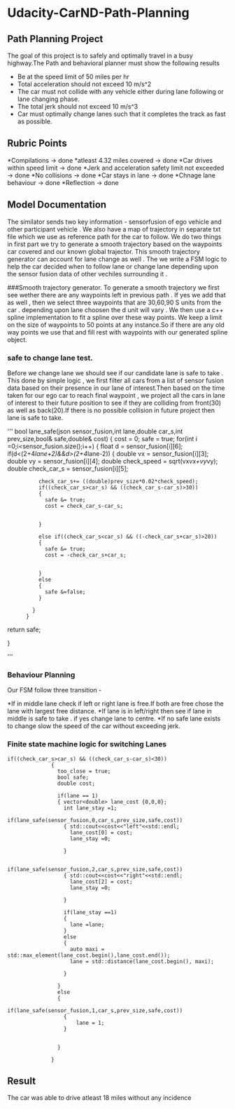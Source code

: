 # Udacity-CarND-Path-Planning

## Path Planning Project
The goal of this project is to safely and optimally travel in a busy highway.The Path and behavioral planner must show the following results

* Be at the speed limit of 50 miles per hr
* Total acceleration should not exceed 10 m/s^2
* The car must not collide with any vehicle either during lane following or lane changing phase.
* The total jerk should not exceed 10 m/s^3
* Car must optimally change lanes such that it completes the track as fast as possible.


## Rubric Points
*Compilations -> done
*atleast 4.32 miles covered -> done
*Car drives within speed limit -> done
*Jerk and acceleration safety limit not exceeded -> done
*No collisions -> done
*Car stays in lane -> done
*Chnage lane behaviour -> done
*Reflection -> done



## Model Documentation

The similator sends two key information - sensorfusion of ego vehicle and other participant vehicle . We also have a map of trajectory in separate txt file which we use as reference path for the car to follow. We do two things in first part we try to generate a smooth trajectory based on the waypoints car covered and our known global trajector. This smooth trajectory generator can account for lane change as well . The we write a FSM logic to help the car decided when to follow lane or change lane depending upon the sensor fusion data of other vechiles surrounding it .

###Smooth trajectory generator.
To generate a smooth trajectory we first see wether there are any waypoints left in previous path . If yes we add that as well , then we select three waypoints that are 30,60,90 S units from the car . depending upon lane choosen the d unit will vary . We then use a c++ spline implementation to fit a spline over these way points. We keep a limit on the size of waypoints to 50 points at any instance.So if there are any old way points we use that and fill rest with waypoints with our generated spline object.


### safe to change lane test.
Before we change lane we should see if our candidate lane is safe to take . This done by simple logic , we first filter all cars from a list of sensor fusion data based on their presence in our lane of interest.Then based on the time taken for our ego car to reach final waypoint , we project all the cars in lane of interest to their future position to see if they are colliding from front(30) as well as back(20).If there is no possible collision in future project then lane is safe to take.


'''
bool lane_safe(json sensor_fusion,int lane,double car_s,int prev_size,bool& safe,double& cost)
{ cost = 0;
  safe = true;
  for(int i =0;i<sensor_fusion.size();i++)
          {
            float d = sensor_fusion[i][6];
            if(d<(2+4*lane+2)&&d>(2+4*lane-2))
            {
              double vx = sensor_fusion[i][3];
              double vy = sensor_fusion[i][4];
              double check_speed = sqrt(vx*vx+vy*vy);
              double check_car_s = sensor_fusion[i][5];
              
              check_car_s+= ((double)prev_size*0.02*check_speed);
              if((check_car_s>car_s) && ((check_car_s-car_s)>30))
              {
                safe &= true;
                cost = check_car_s-car_s;
                
                
              }
            
              else if((check_car_s<car_s) && ((-check_car_s+car_s)>20))
              {
                safe &= true;
                cost = -check_car_s+car_s;
                
                
              }
              else
              {
                safe &=false;
              }

            }
          }
  return safe;
  
}


'''




### Behaviour Planning 


Our FSM follow three transition - 

*If in middle lane check if left or right lane is free.If both are free chose the lane with largest free distance.
*If lane is in left/right then see if lane in middle is safe to take . if yes change lane to centre.
*If no safe lane exists to change slow the speed of the car without exceeding jerk.



### Finite state machine logic for switching Lanes
```
if((check_car_s>car_s) && ((check_car_s-car_s)<30))
              {
                too_close = true;
                bool safe;
                double cost;
                
                if(lane == 1) 
                { vector<double> lane_cost {0,0,0};
                  int lane_stay =1;
                  if(lane_safe(sensor_fusion,0,car_s,prev_size,safe,cost))
                  { std::cout<<cost<<"left"<<std::endl;
                    lane_cost[0] = cost;
                    lane_stay =0;
                    
                  }
                  
                  if(lane_safe(sensor_fusion,2,car_s,prev_size,safe,cost))
                  { std::cout<<cost<<"right"<<std::endl;
                    lane_cost[2] = cost;
                    lane_stay =0;
                    
                  }

                  if(lane_stay ==1)
                  {
                    lane =lane;
                  }
                  else
                  { 
                    auto maxi = std::max_element(lane_cost.begin(),lane_cost.end());
                    lane = std::distance(lane_cost.begin(), maxi);

                  }
                  
                }
                else 
                {
                  if(lane_safe(sensor_fusion,1,car_s,prev_size,safe,cost))
                  { 
                      lane = 1;
                  }
                  

                }
                
              } 
```


## Result
The car was able to drive atleast 18 miles without any incidence
